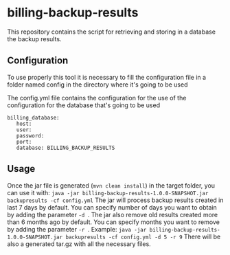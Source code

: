 # billing-backup-results

This repository contains the script for retrieving and storing in a database the backup results.

## Configuration

To use properly this tool it is necessary to fill the configuration file in a folder named config in the directory where it's going to be used

The config.yml file contains the configuration for the use of the configuration for the database that's going to be used

```
billing_database:
   host:
   user:
   password:
   port:
   database: BILLING_BACKUP_RESULTS
```

## Usage

Once the jar file is generated (``mvn clean install``) in the target folder, you can use it with:
``java -jar billing-backup-results-1.0.0-SNAPSHOT.jar backupresults -cf config.yml``
The jar will process backup results created in last 7 days by default.
You can specify number of days you want to obtain by adding the parameter ``-d ``.
The jar also remove old results created more than 6 months ago by default.
You can specify months you want to remove by adding the parameter ``-r ``.
Example: ``java -jar billing-backup-results-1.0.0-SNAPSHOT.jar backupresults -cf config.yml -d 5 -r 9``
There will be also a generated tar.gz with all the necessary files.

